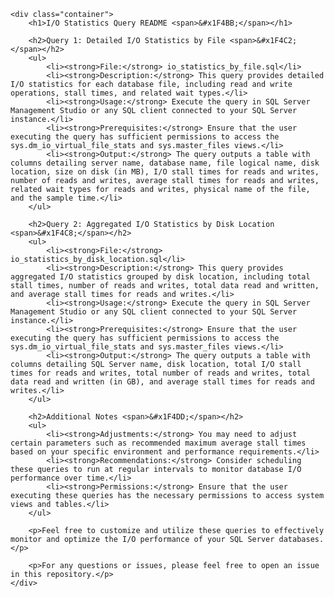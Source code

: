 
    <div class="container">
        <h1>I/O Statistics Query README <span>&#x1F4BB;</span></h1>

        <h2>Query 1: Detailed I/O Statistics by File <span>&#x1F4C2;</span></h2>
        <ul>
            <li><strong>File:</strong> io_statistics_by_file.sql</li>
            <li><strong>Description:</strong> This query provides detailed I/O statistics for each database file, including read and write operations, stall times, and related wait types.</li>
            <li><strong>Usage:</strong> Execute the query in SQL Server Management Studio or any SQL client connected to your SQL Server instance.</li>
            <li><strong>Prerequisites:</strong> Ensure that the user executing the query has sufficient permissions to access the sys.dm_io_virtual_file_stats and sys.master_files views.</li>
            <li><strong>Output:</strong> The query outputs a table with columns detailing server name, database name, file logical name, disk location, size on disk (in MB), I/O stall times for reads and writes, number of reads and writes, average stall times for reads and writes, related wait types for reads and writes, physical name of the file, and the sample time.</li>
        </ul>

        <h2>Query 2: Aggregated I/O Statistics by Disk Location <span>&#x1F4C8;</span></h2>
        <ul>
            <li><strong>File:</strong> io_statistics_by_disk_location.sql</li>
            <li><strong>Description:</strong> This query provides aggregated I/O statistics grouped by disk location, including total stall times, number of reads and writes, total data read and written, and average stall times for reads and writes.</li>
            <li><strong>Usage:</strong> Execute the query in SQL Server Management Studio or any SQL client connected to your SQL Server instance.</li>
            <li><strong>Prerequisites:</strong> Ensure that the user executing the query has sufficient permissions to access the sys.dm_io_virtual_file_stats and sys.master_files views.</li>
            <li><strong>Output:</strong> The query outputs a table with columns detailing SQL Server name, disk location, total I/O stall times for reads and writes, total number of reads and writes, total data read and written (in GB), and average stall times for reads and writes.</li>
        </ul>

        <h2>Additional Notes <span>&#x1F4DD;</span></h2>
        <ul>
            <li><strong>Adjustments:</strong> You may need to adjust certain parameters such as recommended maximum average stall times based on your specific environment and performance requirements.</li>
            <li><strong>Recommendations:</strong> Consider scheduling these queries to run at regular intervals to monitor database I/O performance over time.</li>
            <li><strong>Permissions:</strong> Ensure that the user executing these queries has the necessary permissions to access system views and tables.</li>
        </ul>

        <p>Feel free to customize and utilize these queries to effectively monitor and optimize the I/O performance of your SQL Server databases.</p>

        <p>For any questions or issues, please feel free to open an issue in this repository.</p>
    </div>
